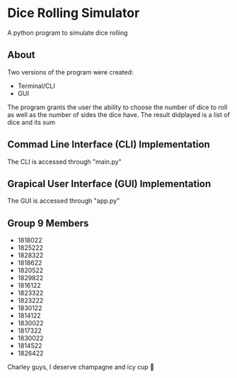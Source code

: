 # Dice Rolling Simulator
A python program to simulate dice rolling

## About
Two versions of the program were created:
- Terminal/CLI
- GUI

The program grants the user the ability to choose the number of dice to roll as well as the number of sides the dice have.
The result didplayed is a list of dice and its sum

## Commad Line Interface (CLI) Implementation

The CLI is accessed through "main.py"

## Grapical User Interface (GUI) Implementation

The GUI is accessed through "app.py"

## Group 9 Members

- 1818022
- 1825222
- 1828322
- 1818622
- 1820522
- 1829822
- 1816122
- 1823322
- 1823222
- 1830122
- ⁠1814122
- 1830022
- 1817322
- ⁠1830022
- 1814522
- ⁠1826422


Charley guys, I deserve champagne and icy cup 🫠
